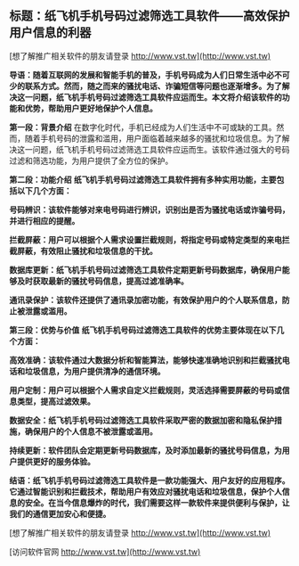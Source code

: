 ## **标题：纸飞机手机号码过滤筛选工具软件——高效保护用户信息的利器**

[想了解推广相关软件的朋友请登录 http://www.vst.tw](http://www.vst.tw)

**导语：随着互联网的发展和智能手机的普及，手机号码成为人们日常生活中必不可少的联系方式。然而，随之而来的骚扰电话、诈骗短信等问题也逐渐增多。为了解决这一问题，纸飞机手机号码过滤筛选工具软件应运而生。本文将介绍该软件的功能和优势，帮助用户更好地保护个人信息。**

**第一段：背景介绍**
在数字化时代，手机已经成为人们生活中不可或缺的工具。然而，随着手机号码的泄露和滥用，用户面临着越来越多的骚扰和垃圾信息。为了解决这一问题，纸飞机手机号码过滤筛选工具软件应运而生。该软件通过强大的号码过滤和筛选功能，为用户提供了全方位的保护。

**第二段：功能介绍**
**纸飞机手机号码过滤筛选工具软件拥有多种实用功能，主要包括以下几个方面：**

**号码辨识：该软件能够对来电号码进行辨识，识别出是否为骚扰电话或诈骗号码，并进行相应的提醒。**

**拦截屏蔽：用户可以根据个人需求设置拦截规则，将指定号码或特定类型的来电拦截屏蔽，有效阻止骚扰和垃圾信息的干扰。**

**数据库更新：纸飞机手机号码过滤筛选工具软件定期更新号码数据库，确保用户能够及时获取最新的骚扰号码信息，提高过滤准确率。**

**通讯录保护：该软件还提供了通讯录加密功能，有效保护用户的个人联系信息，防止被泄露或滥用。**

**第三段：优势与价值**
**纸飞机手机号码过滤筛选工具软件的优势主要体现在以下几个方面：**

**高效准确：该软件通过大数据分析和智能算法，能够快速准确地识别和拦截骚扰电话和垃圾信息，为用户提供清净的通信环境。**

**用户定制：用户可以根据个人需求自定义拦截规则，灵活选择需要屏蔽的号码或信息类型，提高过滤效果。**

**数据安全：纸飞机手机号码过滤筛选工具软件采取严密的数据加密和隐私保护措施，确保用户的个人信息不被泄露或滥用。**

**持续更新：软件团队会定期更新号码数据库，及时添加最新的骚扰号码信息，为用户提供更好的服务体验。**

**结语：纸飞机手机号码过滤筛选工具软件是一款功能强大、用户友好的应用程序。它通过智能识别和拦截技术，帮助用户有效应对骚扰电话和垃圾信息，保护个人信息的安全。在当今信息爆炸的时代，我们需要这样一款软件来提供便利与保护，让我们的通信更加安心和便捷。**

[想了解推广相关软件的朋友请登录 http://www.vst.tw](http://www.vst.tw)


[访问软件官网 http://www.vst.tw](http://www.vst.tw)
